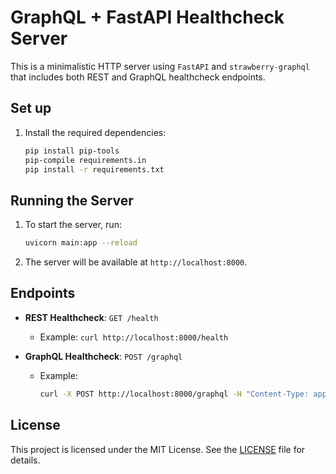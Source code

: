 # GraphQL + FastAPI Healthcheck Server

This is a minimalistic HTTP server using `FastAPI` and `strawberry-graphql` that includes both REST and GraphQL healthcheck endpoints.

## Set up

1. Install the required dependencies:

   ```bash
   pip install pip-tools
   pip-compile requirements.in
   pip install -r requirements.txt
   ```

## Running the Server

1. To start the server, run:

   ```bash
   uvicorn main:app --reload
   ```

2. The server will be available at `http://localhost:8000`.

## Endpoints

- **REST Healthcheck**: `GET /health`
  - Example: `curl http://localhost:8000/health`
  
- **GraphQL Healthcheck**: `POST /graphql`
  - Example: 

    ```bash
    curl -X POST http://localhost:8000/graphql -H "Content-Type: application/json" -d '{"query": "{ health }"}'
    ```

## License

This project is licensed under the MIT License. See the [LICENSE](./LICENSE) file for details.
